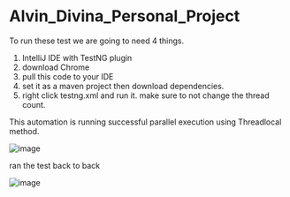 # Alvin_Divina_Personal_Project

To run these test we are going to need 4 things. 
1. IntelliJ IDE with TestNG plugin
2. download Chrome
3. pull this code to your IDE
4. set it as a maven project then download dependencies.
5. right click testng.xml and run it. make sure to not change the thread count.

This automation is running successful parallel execution using Threadlocal method.


![image](https://user-images.githubusercontent.com/29578497/144943303-50292fb1-571b-4c02-b73a-a4d3cbf3fd19.png)


ran the test back to back


![image](https://user-images.githubusercontent.com/29578497/144966016-4a4e84fb-2c84-415b-847e-45503cd4bb6e.png)

